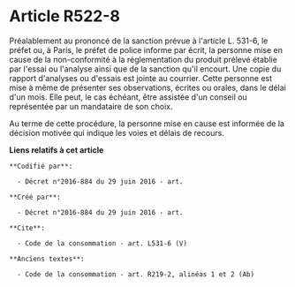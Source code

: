 # Article R522-8

Préalablement au prononcé de la sanction prévue à l'article L. 531-6, le préfet ou, à Paris, le préfet de police informe par
écrit, la personne mise en cause de la non-conformité à la réglementation du produit prélevé établie par l'essai ou l'analyse
ainsi que de la sanction qu'il encourt. Une copie du rapport d'analyses ou d'essais est jointe au courrier. Cette personne
est mise à même de présenter ses observations, écrites ou orales, dans le délai d'un mois. Elle peut, le cas échéant, être
assistée d'un conseil ou représentée par un mandataire de son choix. 

Au terme de cette procédure, la personne mise en cause est informée de la décision motivée qui indique les voies et délais de
recours.

**Liens relatifs à cet article**

	**Codifié par**:

	  - Décret n°2016-884 du 29 juin 2016 - art.

	**Créé par**:

	  - Décret n°2016-884 du 29 juin 2016 - art.

	**Cite**:

	  - Code de la consommation - art. L531-6 (V)

	**Anciens textes**:

	  - Code de la consommation - art. R219-2, alinéas 1 et 2 (Ab)
